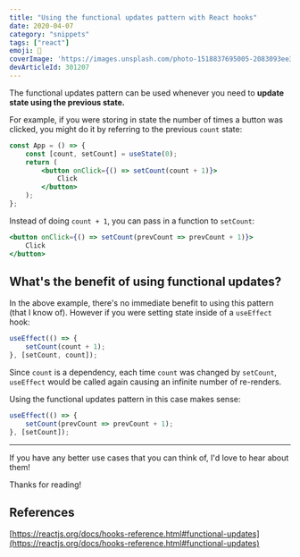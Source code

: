 ```yaml
---
title: "Using the functional updates pattern with React hooks"
date: 2020-04-07
category: "snippets"
tags: ["react"]
emoji: 🎣
coverImage: 'https://images.unsplash.com/photo-1518837695005-2083093ee35b?ixlib=rb-1.2.1&ixid=eyJhcHBfaWQiOjEyMDd9&auto=format&fit=crop&w=1050&q=80'
devArticleId: 301207
--- 
```


The functional updates pattern can be used whenever you need to **update state using the previous state.**

For example, if you were storing in state the number of times a button was clicked, you might do it by referring to the previous `count` state:

```jsx
const App = () => {
    const [count, setCount] = useState(0);
    return (
        <button onClick={() => setCount(count + 1)}>
            Click
        </button>
    );
};
```

Instead of doing `count + 1`, you can pass in a function to `setCount`:
```jsx
<button onClick={() => setCount(prevCount => prevCount + 1)}>
    Click
</button>
```

## What's the benefit of using functional updates?

In the above example, there's no immediate benefit to using this pattern (that I know of). However if you were setting state inside of a `useEffect` hook:

```jsx
useEffect(() => {
    setCount(count + 1);
}, [setCount, count]);
```

Since `count` is a dependency, each time `count` was changed by `setCount`, `useEffect` would be called again causing an infinite number of re-renders.

Using the functional updates pattern in this case makes sense:

```jsx
useEffect(() => {
    setCount(prevCount => prevCount + 1);
}, [setCount]);
```

---

If you have any better use cases that you can think of, I'd love to hear about them!

Thanks for reading!

## References

[https://reactjs.org/docs/hooks-reference.html#functional-updates](https://reactjs.org/docs/hooks-reference.html#functional-updates)